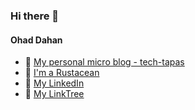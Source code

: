 ### Hi there 👋

#### Ohad Dahan

- 📝 [My personal micro blog - tech-tapas](https://ohaddahan.github.io/tech-tapas/)
- 🦀 [I'm a Rustacean](https://www.rust-lang.org/)
- 💼 [My LinkedIn](https://www.linkedin.com/in/ohad-dahan-a31033266/)
- 🔗 [My LinkTree](https://linktr.ee/ohad.dahan)
   
